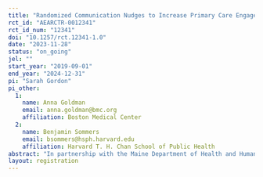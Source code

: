 ```yaml
---
title: "Randomized Communication Nudges to Increase Primary Care Engagement in Medicaid"
rct_id: "AEARCTR-0012341"
rct_id_num: "12341"
doi: "10.1257/rct.12341-1.0"
date: "2023-11-28"
status: "on_going"
jel: ""
start_year: "2019-09-01"
end_year: "2024-12-31"
pi: "Sarah Gordon"
pi_other:
  1:
    name: Anna Goldman
    email: anna.goldman@bmc.org
    affiliation: Boston Medical Center
  2:
    name: Benjamin Sommers
    email: bsommers@hsph.harvard.edu
    affiliation: Harvard T. H. Chan School of Public Health
abstract: "In partnership with the Maine Department of Health and Human Services, we will conduct a randomized control trial of an outreach strategy to connect newly-enrolled MaineCare members with primary care. Members of MaineCare (Maine’s Medicaid program) enrolled in the Primary Care Case Management (PCCM) program will comprise the study sample. Those in the treatment arm will receive the standard outreach packet PLUS a simplified mailer packet that emphasizes the importance of value and low-cost of a check-up and recommends a single primary care provider near the enrollee's home. A write-in field is provided for enrollees to opt out of the assigned primary care provider if they already have a preferred provider. The control arm receive the standard state outreach packet only. Our team will examine whether the use of a simplified enrollment packet with an assigned PCP results in an increase in primary care visits, receipt of preventive services, and improved quality of care, and a decrease in emergency-department utilization and hospitalizations. All evaluations will be conducted using MaineCare enrollment and administrative health care claims."
layout: registration
---
```


